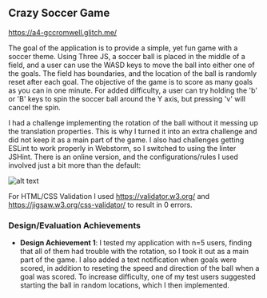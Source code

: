 ## Crazy Soccer Game

https://a4-gccromwell.glitch.me/

The goal of the application is to provide a simple, yet fun game with a soccer theme. Using Three JS, a soccer ball is placed in the middle of a field, and a user can use the WASD keys to move the ball into either one of the goals. The field has boundaries, and the location of the ball is randomly reset after each goal. The objective of the game is to score as many goals as you can in one minute. For added difficulty, a user can try holding the 'b' or 'B' keys to spin the soccer ball around the Y axis, but pressing 'v' will cancel the spin. 

I had a challenge implementing the rotation of the ball without it messing up the translation properties. This is why I turned it into an extra challenge and did not keep it as a main part of the game. I also had challenges getting ESLint to work properly in Webstorm, so I switched to using the linter JSHint. There is an online version, and the configurations/rules I used involved just a bit more than the default:

![alt text](https://cdn.glitch.com/5b098f96-cc56-47ba-ab32-7f2278ab3305%2Flinter.PNG?v=1569640925482)

For HTML/CSS Validation I used https://validator.w3.org/ and https://jigsaw.w3.org/css-validator/ to result in 0 errors.

### Design/Evaluation Achievements
- **Design Achievement 1**: I tested my application with n=5 users, finding that all of them had trouble with the rotation, so I took it out as a main part of the game. I also added a text notification when goals were scored, in addition to reseting the speed and direction of the ball when a goal was scored. To increase difficulty, one of my test users suggested starting the ball in random locations, which I then implemented.
